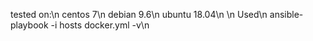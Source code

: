 tested on:\n
centos 7\n
debian 9.6\n
ubuntu 18.04\n
\n
Used\n
ansible-playbook -i hosts docker.yml -v\n
